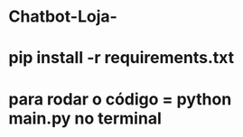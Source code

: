 # Chatbot-Loja-

# pip install -r requirements.txt

# para rodar o código = python main.py no terminal
